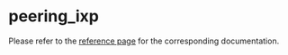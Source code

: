 # peering_ixp

Please refer to the [reference page](https://docs.infrahub.app/schema-library/reference/peering_ixp) for the corresponding documentation.
